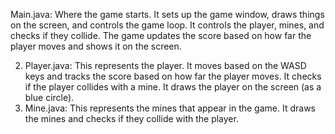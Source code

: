 Main.java:
Where the game starts. It sets up the game window, draws things on the screen, and controls the game loop. 
It controls the player, mines, and checks if they collide.
The game updates the score based on how far the player moves and shows it on the screen.

2. Player.java:
This represents the player.
It moves based on the WASD keys and tracks the score based on how far the player moves.
It checks if the player collides with a mine.
It draws the player on the screen (as a blue circle).
3. Mine.java:
This represents the mines that appear in the game.
It draws the mines and checks if they collide with the player.

